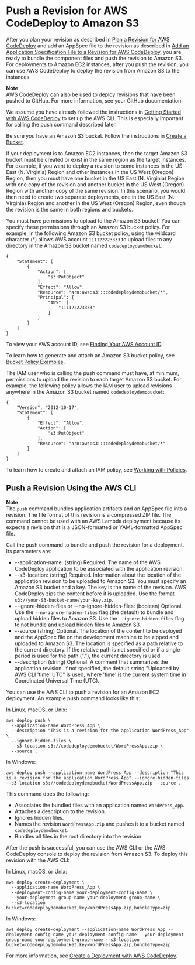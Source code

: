# Push a Revision for AWS CodeDeploy to Amazon S3<a name="application-revisions-push"></a>

After you plan your revision as described in [Plan a Revision for AWS CodeDeploy](application-revisions-plan.md) and add an AppSpec file to the revision as described in [Add an Application Specification File to a Revision for AWS CodeDeploy](application-revisions-appspec-file.md), you are ready to bundle the component files and push the revision to Amazon S3\. For deployments to Amazon EC2 instances, after you push the revision, you can use AWS CodeDeploy to deploy the revision from Amazon S3 to the instances\.

**Note**  
AWS CodeDeploy can also be used to deploy revisions that have been pushed to GitHub\. For more information, see your GitHub documentation\.

We assume you have already followed the instructions in [Getting Started with AWS CodeDeploy](getting-started-codedeploy.md) to set up the AWS CLI\. This is especially important for calling the push command described later\.

Be sure you have an Amazon S3 bucket\. Follow the instructions in [Create a Bucket](http://docs.aws.amazon.com/AmazonS3/latest/gsg/CreatingABucket.html)\.

If your deployment is to Amazon EC2 instances, then the target Amazon S3 bucket must be created or exist in the same region as the target instances\. For example, if you want to deploy a revision to some instances in the US East \(N\. Virginia\) Region and other instances in the US West \(Oregon\) Region, then you must have one bucket in the US East \(N\. Virginia\) Region with one copy of the revision and another bucket in the US West \(Oregon\) Region with another copy of the same revision\. In this scenario, you would then need to create two separate deployments, one in the US East \(N\. Virginia\) Region and another in the US West \(Oregon\) Region, even though the revision is the same in both regions and buckets\.

You must have permissions to upload to the Amazon S3 bucket\. You can specify these permissions through an Amazon S3 bucket policy\. For example, in the following Amazon S3 bucket policy, using the wildcard character \(\*\) allows AWS account `111122223333` to upload files to any directory in the Amazon S3 bucket named `codedeploydemobucket`:

```
{
    "Statement": [
        {
            "Action": [
                "s3:PutObject"
            ],
            "Effect": "Allow",
            "Resource": "arn:aws:s3:::codedeploydemobucket/*",
            "Principal": {
                "AWS": [
                    "111122223333"
                ]
            }
        }
    ]
}
```

To view your AWS account ID, see [Finding Your AWS Account ID](http://docs.aws.amazon.com/IAM/latest/UserGuide/console_account-alias.html#FindingYourAWSId)\.

To learn how to generate and attach an Amazon S3 bucket policy, see [Bucket Policy Examples](http://docs.aws.amazon.com/AmazonS3/latest/dev/example-bucket-policies.html)\.

The IAM user who is calling the push command must have, at minimum, permissions to upload the revision to each target Amazon S3 bucket\. For example, the following policy allows the IAM user to upload revisions anywhere in the Amazon S3 bucket named `codedeploydemobucket`:

```
{
    "Version": "2012-10-17",
    "Statement": [
        {
            "Effect": "Allow",
            "Action": [
                "s3:PutObject"
            ],
            "Resource": "arn:aws:s3:::codedeploydemobucket/*"
        }
    ]
}
```

To learn how to create and attach an IAM policy, see [Working with Policies](http://docs.aws.amazon.com/IAM/latest/UserGuide/ManagingPolicies.html#AddingPermissions_Console)\.

## Push a Revision Using the AWS CLI<a name="push-with-cli"></a>

**Note**  
 The `push` command bundles application artifacts and an AppSpec file into a revision\. The file format of this revision is a compressed ZIP file\. The command cannot be used with an AWS Lambda deployment because its expects a revision that is a JSON\-formatted or YAML\-formatted AppSpec file\. 

Call the push command to bundle and push the revision for a deployment\. Its parameters are:
+  \-\-application\-name: \(string\) Required\. The name of the AWS CodeDeploy application to be associated with the application revision\. 
+  \-\-s3\-location: \(string\) Required\. Information about the location of the application revision to be uploaded to Amazon S3\. You must specify an Amazon S3 bucket and a key\. The key is the name of the revision\. AWS CodeDeploy zips the content before it is uploaded\. Use the format `s3://your-S3-bucket-name/your-key.zip`\. 
+  \-\-ignore\-hidden\-files or \-\-no\-ignore\-hidden\-files: \(boolean\) Optional\. Use the `--no-ignore-hidden-files` flag \(the default\) to bundle and upload hidden files to Amazon S3\. Use the `--ignore-hidden-files` flag to not bundle and upload hidden files to Amazon S3\. 
+  \-\-source \(string\) Optional\. The location of the content to be deployed and the AppSpec file on the development machine to be zipped and uploaded to Amazon S3\. The location is specified as a path relative to the current directory\. If the relative path is not specified or if a single period is used for the path \("\."\), the current directory is used\. 
+  \-\-description \(string\) Optional\. A comment that summarizes the application revision\. If not specified, the default string "Uploaded by AWS CLI 'time' UTC" is used, where 'time' is the current system time in Coordinated Universal Time \(UTC\)\. 

You can use the AWS CLI to push a revision for an Amazon EC2 deployment\. An example push command looks like this: 

In Linux, macOS, or Unix:

```
aws deploy push \
  --application-name WordPress_App \
  --description "This is a revision for the application WordPress_App" \
  --ignore-hidden-files \
  --s3-location s3://codedeploydemobucket/WordPressApp.zip \
  --source .
```

 In Windows: 

```
aws deploy push --application-name WordPress_App --description "This is a revision for the application WordPress_App" --ignore-hidden-files --s3-location s3://codedeploydemobucket/WordPressApp.zip --source .
```

 This command does the following: 
+  Associates the bundled files with an application named `WordPress_App`\. 
+  Attaches a description to the revision\. 
+  Ignores hidden files\. 
+  Names the revision `WordPressApp.zip` and pushes it to a bucket named `codedeploydemobucket`\. 
+  Bundles all files in the root directory into the revision\. 

After the push is successful, you can use the AWS CLI or the AWS CodeDeploy console to deploy the revision from Amazon S3\. To deploy this revision with the AWS CLI: 

 In Linux, macOS, or Unix: 

```
aws deploy create-deployment \
  --application-name WordPress_App \ 
  --deployment-config-name your-deployment-config-name \ 
  --your-deployment-group-name your-deployment-group-name \ 
  --s3-location bucket=codedeploydemobucket,key=WordPressApp.zip,bundleType=zip
```

 In Windows: 

```
aws deploy create-deployment --application-name WordPress_App --deployment-config-name your-deployment-config-name --your-deployment-group-name your-deployment-group-name --s3-location bucket=codedeploydemobucket,key=WordPressApp.zip,bundleType=zip
```

 For more information, see [Create a Deployment with AWS CodeDeploy](deployments-create.md)\. 